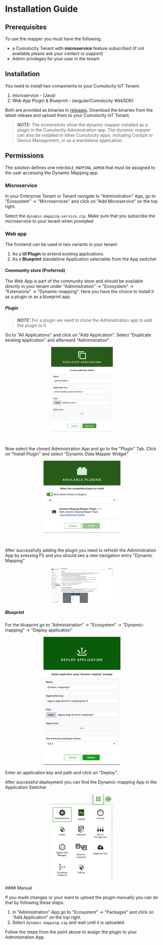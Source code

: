 # Installation Guide

## Prerequisites

To use the mapper you must have the following:

- a Cumulocity Tenant with **microservice** feature subscribed (if not available please ask your contact or support)
- Admin privileges for your user in the tenant

## Installation

You need to install two components to your Cumulocity IoT Tenant:

1. microservice - (Java)
2. Web App Plugin & Blueprint - (angular/Cumulocity WebSDK)

Both are provided as binaries in [releases](https://github.com/SoftwareAG/cumulocity-dynamic-mapper/releases).
Download the binaries from the latest release and upload them to your Cumulocity IoT Tenant.

> **_NOTE:_**
> The screenshots show the dynamic mapper installed as a plugin in the Cumulocity Administration app. The dynamic mapper can also be installed in other Cumulocity apps, including Cockpit or Device Management, or as a standalone application.

## Permissions

The solution defines one role:`ROLE_MAPPING_ADMIN` that must be assigned to the user accessing the Dynamic Mapping app.

### Microservice

In your Enterprise Tenant or Tenant navigate to "Administration" App, go to "Ecosystem" -> "Microservices" and click on "Add Microservice" on the top right.

Select the `dynamic-mapping-service.zip`.
Make sure that you subscribe the microservice to your tenant when prompted

### Web app

The frontend can be used in two variants in your tenant:

1. As a **UI Plugin** to extend existing applications
2. As a **Blueprint** standalone Application selectable from the App switcher

#### Community store (Preferred)

The Web App is part of the community store and should be available directly in your tenant under
"Administration" -> "Ecosystem" -> "Extensions" -> "Dynamic-mapping". Here you have the choice to install it as a plugin or as a blueprint app.

##### Plugin

> **_NOTE:_** For a plugin we need to clone the Administration app to add the plugin to it

Go to "All Applications" and click on "Add Application". Select "Duplicate existing application" and afterward "Administration".

<p align="center">
<img src="resources/image/Dynamic_Mapper_DuplicateApp.png" style="width: 40%;" />
</p>
<br/>

Now select the cloned Administration App and go to the "Plugin" Tab. Click on "Install Plugin" and select "Dynamic Data Mapper Widget"

<p align="center">
<img src="resources/image/Dynamic_Mapper_Installation_Plugin.png" style="width: 50%;" />
</p>
<br/>

After successfully adding the plugin you need to refresh the Administration App by pressing F5 and you should see a new navigation entry "Dynamic Mapping"

<p align="center">
 <img src="resources/image/Dynamic_Mapper_WebAppPlugin.png" style="width: 40%;" />
</p>

##### Blueprint

For the blueprint go to "Administration" -> "Ecosystem" -> "Dynamic-mapping" -> "Deploy application"

<p align="center">
<img src="resources/image/Dynamic_Mapper_BlueprintDeploy.png" style="width: 50%;" />
</p>

Enter an application key and path and click on "Deploy".

After successful deployment you can find the Dynamic-mapping App in the Application Switcher

<p align="center">
<img src="resources/image/Dynamic_Mapper_BlueprintApp.png" style="width: 40%;" />
</p>
#### Manual

If you made changes or your want to upload the plugin manually you can do that by following these steps:

1. In "Administration" App go to "Ecosystem" -> "Packages" and click on "Add Application" on the top right.
2. Select `dynamic-mapping.zip` and wait until it is uploaded.

Follow the steps from the point above to assign the plugin to your Administration App.
